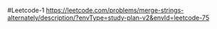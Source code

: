 #Leetcode-1
https://leetcode.com/problems/merge-strings-alternately/description/?envType=study-plan-v2&envId=leetcode-75

